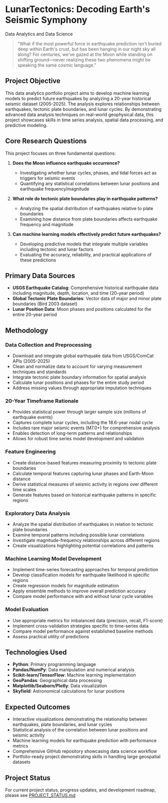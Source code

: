# LunarTectonics: Decoding Earth's Seismic Symphony
Data Analytics and Data Science 


> "What if the most powerful force in earthquake prediction isn't buried deep within Earth's crust, but has been hanging in our night sky all along? For centuries, we've gazed at the Moon while standing on shifting ground—never realizing these two phenomena might be speaking the same cosmic language."

## Project Objective
This data analytics portfolio project aims to develop machine learning models to predict future earthquakes by analyzing a 20-year historical seismic dataset (2005-2025). The analysis explores relationships between earthquakes, tectonic plate boundaries, and lunar cycles. By demonstrating advanced data analysis techniques on real-world geophysical data, this project showcases skills in time series analysis, spatial data processing, and predictive modeling.

## Core Research Questions

This project focuses on three fundamental questions:

1. **Does the Moon influence earthquake occurrence?** 
   - Investigating whether lunar cycles, phases, and tidal forces act as triggers for seismic events
   - Quantifying any statistical correlations between lunar positions and earthquake frequency/magnitude

2. **What role do tectonic plate boundaries play in earthquake patterns?**
   - Analyzing the spatial distribution of earthquakes relative to plate boundaries
   - Examining how distance from plate boundaries affects earthquake frequency and magnitude

3. **Can machine learning models effectively predict future earthquakes?**
   - Developing predictive models that integrate multiple variables including tectonic and lunar factors
   - Evaluating the accuracy, reliability, and practical applications of these predictions

## Primary Data Sources
- **USGS Earthquake Catalog**: Comprehensive historical earthquake data including magnitude, depth, location, and time (20-year period)
- **Global Tectonic Plate Boundaries**: Vector data of major and minor plate boundaries (Bird 2003 dataset)
- **Lunar Position Data**: Moon phases and positions calculated for the entire 20-year period

## Methodology

### Data Collection and Preprocessing
- Download and integrate global earthquake data from USGS/ComCat APIs (2005-2025)
- Clean and normalize data to account for varying measurement techniques and standards
- Integrate tectonic plate boundary information for spatial analysis
- Calculate lunar positions and phases for the entire study period
- Address missing values through appropriate imputation techniques

### 20-Year Timeframe Rationale
- Provides statistical power through larger sample size (millions of earthquake events)
- Captures complete lunar cycles, including the 18.6-year nodal cycle
- Includes rare major seismic events (M7.0+) for comprehensive analysis
- Enables detection of long-term patterns and relationships
- Allows for robust time series model development and validation

### Feature Engineering
- Create distance-based features measuring proximity to tectonic plate boundaries
- Calculate temporal features capturing lunar phases and Earth-Moon distance
- Derive statistical measures of seismic activity in regions over different time scales
- Generate features based on historical earthquake patterns in specific regions

### Exploratory Data Analysis
- Analyze the spatial distribution of earthquakes in relation to tectonic plate boundaries
- Examine temporal patterns including possible lunar correlations
- Investigate magnitude-frequency relationships across different regions
- Create visualizations highlighting potential correlations and patterns

### Machine Learning Model Development
- Implement time-series forecasting approaches for temporal prediction
- Develop classification models for earthquake likelihood in specific regions
- Create regression models for magnitude estimation
- Apply ensemble methods to improve overall prediction accuracy
- Compare model performance with and without lunar cycle variables

### Model Evaluation
- Use appropriate metrics for imbalanced data (precision, recall, F1-score)
- Implement cross-validation strategies specific to time-series data
- Compare model performance against established baseline methods
- Assess practical utility of predictions

## Technologies Used
- **Python**: Primary programming language
- **Pandas/NumPy**: Data manipulation and numerical analysis
- **Scikit-learn/TensorFlow**: Machine learning implementation
- **GeoPandas**: Geographical data processing
- **Matplotlib/Seaborn/Plotly**: Data visualization
- **Skyfield**: Astronomical calculations for lunar positions

## Expected Outcomes
- Interactive visualizations demonstrating the relationship between earthquakes, plate boundaries, and lunar cycles
- Statistical analysis of the correlation between lunar positions and seismic activity
- Machine learning models for earthquake prediction with performance metrics
- Comprehensive GitHub repository showcasing data science workflow
- Portfolio-ready project demonstrating skills in handling large geospatial datasets

## Project Status
For current project status, progress updates, and development roadmap, please see [PROJECT_STATUS.md](PROJECT_STATUS.md)
